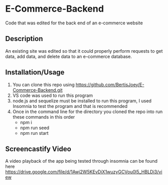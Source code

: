 # E-Commerce-Backend
Code that was edited for the back end of an e-commerce website

## Description
An existing site was edited so that it could properly perform requests to get data, add data, and delete data to an e-commerce database.

## Installation/Usage
1. You can clone this repo using https://github.com/BertisJoey/E-Commerce-Backend.git
2. VS code was used to run this program
3. node.js and sequelize must be installed to run this program, I used Insomnia to test the program and that is recommended
4. Once in the command line for the directory you cloned the repo into run these commands in this order
   - npm i
   - npm run seed
   - npm run start
  
## Screencastify Video
A video playback of the app being tested through insomnia can be found here https://drive.google.com/file/d/1Awj2W5KEvDiX1wuzyGCVou0l5_HBLDi3/view
